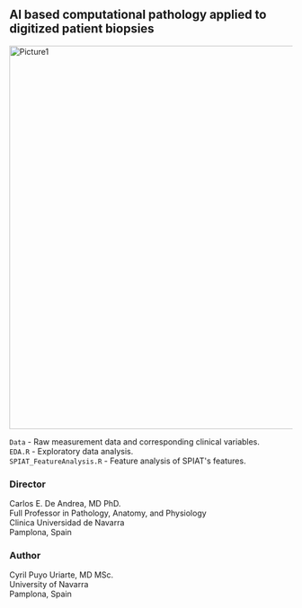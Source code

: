 ## **Al based computational pathology applied to digitized patient biopsies**  

<img width="683" alt="Picture1" src="https://github.com/CPUriarte/TFM/assets/108129079/34c7692e-9754-41a7-b1b8-74d810f30d27">

`Data` - Raw measurement data and corresponding clinical variables.  
`EDA.R` - Exploratory data analysis.  
`SPIAT_FeatureAnalysis.R` - Feature analysis of SPIAT's features.

### **Director**
Carlos E. De Andrea, MD PhD.    
Full Professor in Pathology, Anatomy, and Physiology   
Clinica Universidad de Navarra  
Pamplona, Spain  

### **Author**
Cyril Puyo Uriarte, MD MSc.  
University of Navarra  
Pamplona, Spain  

